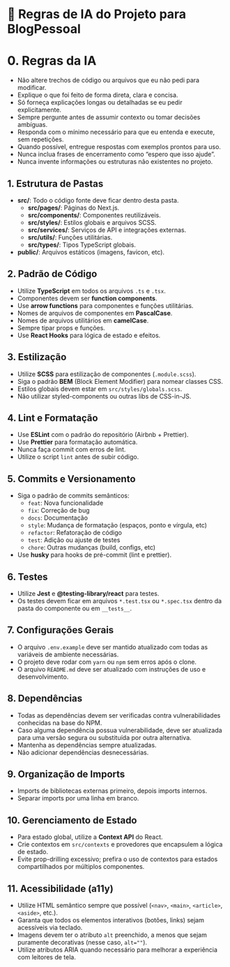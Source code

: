 # 📐 Regras de IA do Projeto para BlogPessoal

# 0. Regras da IA

- Não altere trechos de código ou arquivos que eu não pedi para modificar.
- Explique o que foi feito de forma direta, clara e concisa.
- Só forneça explicações longas ou detalhadas se eu pedir explicitamente.
- Sempre pergunte antes de assumir contexto ou tomar decisões ambíguas.
- Responda com o mínimo necessário para que eu entenda e execute, sem repetições.
- Quando possível, entregue respostas com exemplos prontos para uso.
- Nunca inclua frases de encerramento como “espero que isso ajude”.
- Nunca invente informações ou estruturas não existentes no projeto.

## 1. Estrutura de Pastas

- **src/**: Todo o código fonte deve ficar dentro desta pasta.
  - **src/pages/**: Páginas do Next.js.
  - **src/components/**: Componentes reutilizáveis.
  - **src/styles/**: Estilos globais e arquivos SCSS.
  - **src/services/**: Serviços de API e integrações externas.
  - **src/utils/**: Funções utilitárias.
  - **src/types/**: Tipos TypeScript globais.
- **public/**: Arquivos estáticos (imagens, favicon, etc).

## 2. Padrão de Código

- Utilize **TypeScript** em todos os arquivos `.ts` e `.tsx`.
- Componentes devem ser **function components**.
- Use **arrow functions** para componentes e funções utilitárias.
- Nomes de arquivos de componentes em **PascalCase**.
- Nomes de arquivos utilitários em **camelCase**.
- Sempre tipar props e funções.
- Use **React Hooks** para lógica de estado e efeitos.

## 3. Estilização

- Utilize **SCSS** para estilização de componentes (`.module.scss`).
- Siga o padrão **BEM** (Block Element Modifier) para nomear classes CSS.
- Estilos globais devem estar em `src/styles/globals.scss`.
- Não utilizar styled-components ou outras libs de CSS-in-JS.

## 4. Lint e Formatação

- Use **ESLint** com o padrão do repositório (Airbnb + Prettier).
- Use **Prettier** para formatação automática.
- Nunca faça commit com erros de lint.
- Utilize o script `lint` antes de subir código.

## 5. Commits e Versionamento

- Siga o padrão de commits semânticos:
  - `feat`: Nova funcionalidade
  - `fix`: Correção de bug
  - `docs`: Documentação
  - `style`: Mudança de formatação (espaços, ponto e vírgula, etc)
  - `refactor`: Refatoração de código
  - `test`: Adição ou ajuste de testes
  - `chore`: Outras mudanças (build, configs, etc)
- Use **husky** para hooks de pré-commit (lint e prettier).

## 6. Testes

- Utilize **Jest** e **@testing-library/react** para testes.
- Os testes devem ficar em arquivos `*.test.tsx` ou `*.spec.tsx` dentro da pasta do componente ou em `__tests__`.

## 7. Configurações Gerais

- O arquivo `.env.example` deve ser mantido atualizado com todas as variáveis de ambiente necessárias.
- O projeto deve rodar com `yarn` ou `npm` sem erros após o clone.
- O arquivo `README.md` deve ser atualizado com instruções de uso e desenvolvimento.

## 8. Dependências

- Todas as dependências devem ser verificadas contra vulnerabilidades conhecidas na base do NPM.
- Caso alguma dependência possua vulnerabilidade, deve ser atualizada para uma versão segura ou substituída por outra alternativa.
- Mantenha as dependências sempre atualizadas.
- Não adicionar dependências desnecessárias.

## 9. Organização de Imports

- Imports de bibliotecas externas primeiro, depois imports internos.
- Separar imports por uma linha em branco.

## 10. Gerenciamento de Estado

- Para estado global, utilize a **Context API** do React.
- Crie contextos em `src/contexts` e provedores que encapsulem a lógica de estado.
- Evite prop-drilling excessivo; prefira o uso de contextos para estados compartilhados por múltiplos componentes.

## 11. Acessibilidade (a11y)

- Utilize HTML semântico sempre que possível (`<nav>`, `<main>`, `<article>`, `<aside>`, etc.).
- Garanta que todos os elementos interativos (botões, links) sejam acessíveis via teclado.
- Imagens devem ter o atributo `alt` preenchido, a menos que sejam puramente decorativas (nesse caso, `alt=""`).
- Utilize atributos ARIA quando necessário para melhorar a experiência com leitores de tela.
